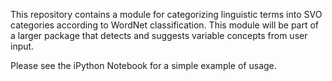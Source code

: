 This repository contains a module for categorizing linguistic terms into SVO categories according to WordNet classification. This module will be part of a larger package that detects and suggests variable concepts from user input.

Please see the iPython Notebook for a simple example of usage.
